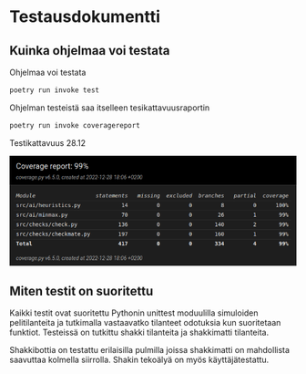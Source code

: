 # Testausdokumentti

## Kuinka ohjelmaa voi testata
Ohjelmaa voi testata 
```bash
poetry run invoke test
```

Ohjelman testeistä saa itselleen tesikattavuusraportin
```bash
poetry run invoke coveragereport
```

Testikattavuus 28.12

![](https://github.com/HYTApio/ShakkiAI/blob/main/Dokumentaatio/Coverage%20report.png)

## Miten testit on suoritettu
Kaikki testit ovat suoritettu Pythonin unittest moduulilla simuloiden pelitilanteita ja tutkimalla vastaavatko tilanteet odotuksia kun suoritetaan funktiot. Testeissä on tutkittu shakki tilanteita ja shakkimatti tilanteita. 

Shakkibottia on testattu erilaisilla pulmilla joissa shakkimatti on mahdollista saavuttaa kolmella siirrolla. Shakin tekoälyä on myös käyttäjätestattu.
